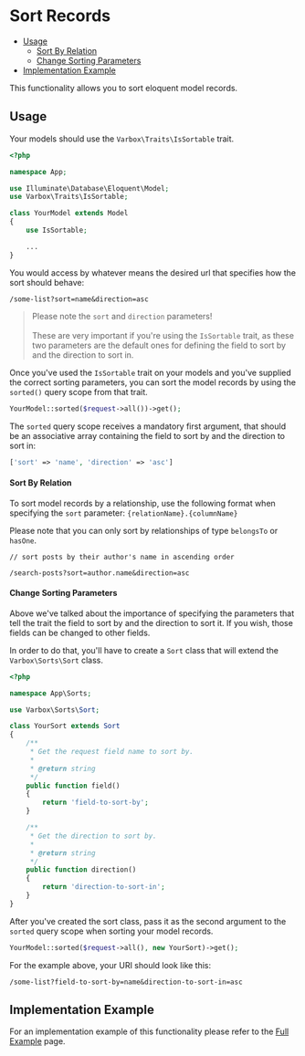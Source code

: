 # Sort Records

- [Usage](#usage)
    - [Sort By Relation](#sort-by-relation)
    - [Change Sorting Parameters](#change-sorting-parameters)
- [Implementation Example](#implementation-example)

This functionality allows you to sort eloquent model records.      

<a name="usage"></a>
## Usage

Your models should use the `Varbox\Traits\IsSortable` trait.   

```php
<?php

namespace App;

use Illuminate\Database\Eloquent\Model;
use Varbox\Traits\IsSortable;

class YourModel extends Model
{
    use IsSortable;

    ...
}
```

You would access by whatever means the desired url that specifies how the sort should behave:

```
/some-list?sort=name&direction=asc
```

> Please note the `sort` and `direction` parameters!   
> <br />
> These are very important if you're using the `IsSortable` trait, as these two parameters are the default ones for defining the field to sort by and the direction to sort in.   

Once you've used the `IsSortable` trait on your models and you've supplied the correct sorting parameters, you can sort the model records by using the `sorted()` query scope from that trait.

```php
YourModel::sorted($request->all())->get();
```

The `sorted` query scope receives a mandatory first argument, that should be an associative array containing the field to sort by and the direction to sort in:

```php
['sort' => 'name', 'direction' => 'asc']
```

<a name="sort-by-relation"></a>
#### Sort By Relation

To sort model records by a relationship, use the following format when specifying the `sort` parameter: `{relationName}.{columnName}`

Please note that you can only sort by relationships of type `belongsTo` or `hasOne`.

```
// sort posts by their author's name in ascending order

/search-posts?sort=author.name&direction=asc
```

<a name="change-sorting-parameters"></a>
#### Change Sorting Parameters

Above we've talked about the importance of specifying the parameters that tell the trait the field to sort by and the direction to sort it. If you wish, those fields can be changed to other fields.   
   
In order to do that, you'll have to create a `Sort` class that will extend the `Varbox\Sorts\Sort` class.

```php
<?php

namespace App\Sorts;

use Varbox\Sorts\Sort;

class YourSort extends Sort
{
    /**
     * Get the request field name to sort by.
     *
     * @return string
     */
    public function field()
    {
        return 'field-to-sort-by';
    }

    /**
     * Get the direction to sort by.
     *
     * @return string
     */
    public function direction()
    {
        return 'direction-to-sort-in';
    }
}
```

After you've created the sort class, pass it as the second argument to the `sorted` query scope when sorting your model records.

```php
YourModel::sorted($request->all(), new YourSort)->get();
```

For the example above, your URI should look like this:

```
/some-list?field-to-sort-by=name&direction-to-sort-in=asc
```

<a name="implementation-example"></a>
## Implementation Example

For an implementation example of this functionality please refer to the [Full Example](/docs/{{version}}/full-example#sort-records) page.
